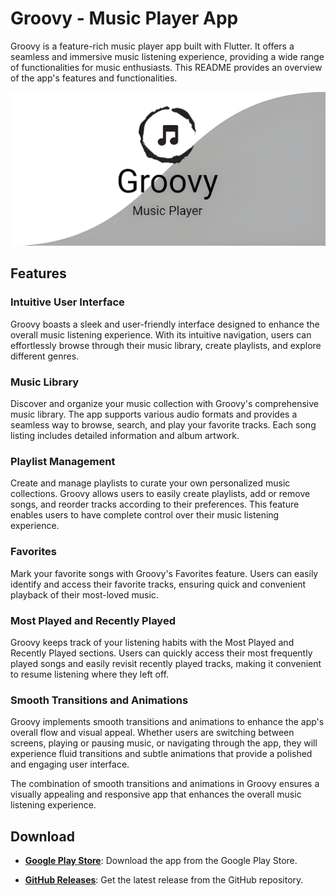 # Groovy - Music Player App

Groovy is a feature-rich music player app built with Flutter. It offers a seamless and immersive music listening experience, providing a wide range of functionalities for music enthusiasts. This README provides an overview of the app's features and functionalities.

![Feature Graph](feature_graph.png)

## Features

### Intuitive User Interface
Groovy boasts a sleek and user-friendly interface designed to enhance the overall music listening experience. With its intuitive navigation, users can effortlessly browse through their music library, create playlists, and explore different genres.

### Music Library
Discover and organize your music collection with Groovy's comprehensive music library. The app supports various audio formats and provides a seamless way to browse, search, and play your favorite tracks. Each song listing includes detailed information and album artwork.

### Playlist Management
Create and manage playlists to curate your own personalized music collections. Groovy allows users to easily create playlists, add or remove songs, and reorder tracks according to their preferences. This feature enables users to have complete control over their music listening experience.

### Favorites
Mark your favorite songs with Groovy's Favorites feature. Users can easily identify and access their favorite tracks, ensuring quick and convenient playback of their most-loved music.

### Most Played and Recently Played
Groovy keeps track of your listening habits with the Most Played and Recently Played sections. Users can quickly access their most frequently played songs and easily revisit recently played tracks, making it convenient to resume listening where they left off.

### Smooth Transitions and Animations
Groovy implements smooth transitions and animations to enhance the app's overall flow and visual appeal. Whether users are switching between screens, playing or pausing music, or navigating through the app, they will experience fluid transitions and subtle animations that provide a polished and engaging user interface.

The combination of smooth transitions and animations in Groovy ensures a visually appealing and responsive app that enhances the overall music listening experience.

## Download

- **[Google Play Store](https://play.google.com/store/apps/details?id=com.groovy.music)**: Download the app from the Google Play Store.

- **[GitHub Releases](https://github.com/leywio/groovy_music_player/releases)**: Get the latest release from the GitHub repository.
